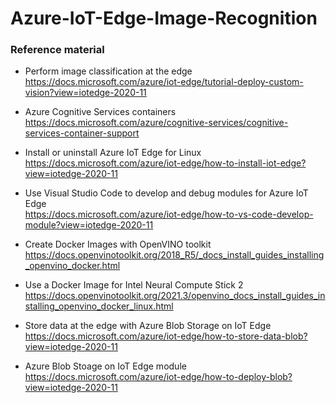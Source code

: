 # Azure-IoT-Edge-Image-Recognition


### Reference material

- Perform image classification at the edge  
  <https://docs.microsoft.com/azure/iot-edge/tutorial-deploy-custom-vision?view=iotedge-2020-11>

- Azure Cognitive Services containers  
  <https://docs.microsoft.com/azure/cognitive-services/cognitive-services-container-support>

- Install or uninstall Azure IoT Edge for Linux  
  <https://docs.microsoft.com/azure/iot-edge/how-to-install-iot-edge?view=iotedge-2020-11>

- Use Visual Studio Code to develop and debug modules for Azure IoT Edge  
  <https://docs.microsoft.com/azure/iot-edge/how-to-vs-code-develop-module?view=iotedge-2020-11>

- Create Docker Images with OpenVINO toolkit  
  <https://docs.openvinotoolkit.org/2018_R5/_docs_install_guides_installing_openvino_docker.html>

- Use a Docker Image for Intel Neural Compute Stick 2  
  <https://docs.openvinotoolkit.org/2021.3/openvino_docs_install_guides_installing_openvino_docker_linux.html>

- Store data at the edge with Azure Blob Storage on IoT Edge  
  <https://docs.microsoft.com/azure/iot-edge/how-to-store-data-blob?view=iotedge-2020-11>

- Azure Blob Stoage on IoT Edge module  
  <https://docs.microsoft.com/azure/iot-edge/how-to-deploy-blob?view=iotedge-2020-11>
